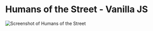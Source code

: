 # Humans of the Street - Vanilla JS

![Screenshot of Humans of the Street](https://res.cloudinary.com/ngasco/image/upload/v1641756298/humans_vanillajs_mnwmcj.png)

